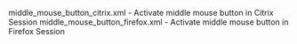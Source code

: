 middle_mouse_button_citrix.xml - Activate middle mouse button in Citrix Session
middle_mouse_button_firefox.xml - Activate middle mouse button in Firefox Session

